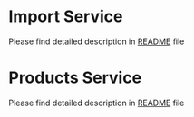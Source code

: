 # Import Service
Please find detailed description in [README](./import-service/README.md) file

# Products Service
Please find detailed description in [README](./product-service/README.md) file
